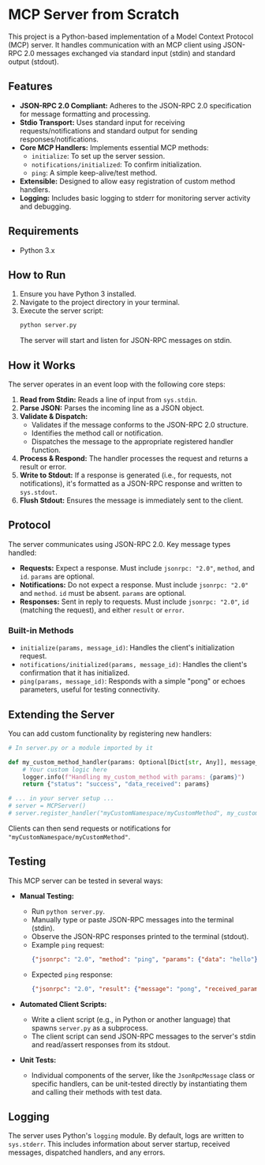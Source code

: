 # MCP Server from Scratch

This project is a Python-based implementation of a Model Context Protocol (MCP) server. It handles communication with an MCP client using JSON-RPC 2.0 messages exchanged via standard input (stdin) and standard output (stdout).

## Features

*   **JSON-RPC 2.0 Compliant:** Adheres to the JSON-RPC 2.0 specification for message formatting and processing.
*   **Stdio Transport:** Uses standard input for receiving requests/notifications and standard output for sending responses/notifications.
*   **Core MCP Handlers:** Implements essential MCP methods:
    *   `initialize`: To set up the server session.
    *   `notifications/initialized`: To confirm initialization.
    *   `ping`: A simple keep-alive/test method.
*   **Extensible:** Designed to allow easy registration of custom method handlers.
*   **Logging:** Includes basic logging to stderr for monitoring server activity and debugging.

## Requirements

*   Python 3.x

## How to Run

1.  Ensure you have Python 3 installed.
2.  Navigate to the project directory in your terminal.
3.  Execute the server script:
    ```bash
    python server.py
    ```
    The server will start and listen for JSON-RPC messages on stdin.

## How it Works

The server operates in an event loop with the following core steps:

1.  **Read from Stdin:** Reads a line of input from `sys.stdin`.
2.  **Parse JSON:** Parses the incoming line as a JSON object.
3.  **Validate & Dispatch:**
    *   Validates if the message conforms to the JSON-RPC 2.0 structure.
    *   Identifies the method call or notification.
    *   Dispatches the message to the appropriate registered handler function.
4.  **Process & Respond:** The handler processes the request and returns a result or error.
5.  **Write to Stdout:** If a response is generated (i.e., for requests, not notifications), it's formatted as a JSON-RPC response and written to `sys.stdout`.
6.  **Flush Stdout:** Ensures the message is immediately sent to the client.

## Protocol

The server communicates using JSON-RPC 2.0. Key message types handled:

*   **Requests:** Expect a response. Must include `jsonrpc: "2.0"`, `method`, and `id`. `params` are optional.
*   **Notifications:** Do not expect a response. Must include `jsonrpc: "2.0"` and `method`. `id` must be absent. `params` are optional.
*   **Responses:** Sent in reply to requests. Must include `jsonrpc: "2.0"`, `id` (matching the request), and either `result` or `error`.

### Built-in Methods

*   `initialize(params, message_id)`: Handles the client's initialization request.
*   `notifications/initialized(params, message_id)`: Handles the client's confirmation that it has initialized.
*   `ping(params, message_id)`: Responds with a simple "pong" or echoes parameters, useful for testing connectivity.

## Extending the Server

You can add custom functionality by registering new handlers:

```python
# In server.py or a module imported by it

def my_custom_method_handler(params: Optional[Dict[str, Any]], message_id: Optional[Any]) -> Any:
    # Your custom logic here
    logger.info(f"Handling my_custom_method with params: {params}")
    return {"status": "success", "data_received": params}

# ... in your server setup ...
# server = MCPServer()
# server.register_handler("myCustomNamespace/myCustomMethod", my_custom_method_handler)
```

Clients can then send requests or notifications for `"myCustomNamespace/myCustomMethod"`.

## Testing

This MCP server can be tested in several ways:

*   **Manual Testing:**
    *   Run `python server.py`.
    *   Manually type or paste JSON-RPC messages into the terminal (stdin).
    *   Observe the JSON-RPC responses printed to the terminal (stdout).
    *   Example `ping` request:
        ```json
        {"jsonrpc": "2.0", "method": "ping", "params": {"data": "hello"}, "id": 1}
        ```
    *   Expected `ping` response:
        ```json
        {"jsonrpc": "2.0", "result": {"message": "pong", "received_params": {"data": "hello"}}, "id": 1}
        ```

*   **Automated Client Scripts:**
    *   Write a client script (e.g., in Python or another language) that spawns `server.py` as a subprocess.
    *   The client script can send JSON-RPC messages to the server's stdin and read/assert responses from its stdout.

*   **Unit Tests:**
    *   Individual components of the server, like the `JsonRpcMessage` class or specific handlers, can be unit-tested directly by instantiating them and calling their methods with test data.

## Logging

The server uses Python's `logging` module. By default, logs are written to `sys.stderr`. This includes information about server startup, received messages, dispatched handlers, and any errors.
